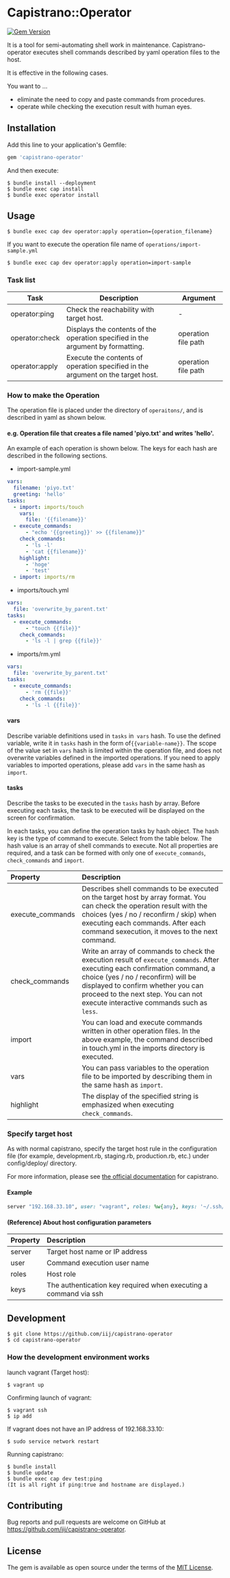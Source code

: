 # Capistrano::Operator

[![Gem Version](https://badge.fury.io/rb/capistrano-operator.svg)](https://badge.fury.io/rb/capistrano-operator)

It is a tool for semi-automating shell work in maintenance.
Capistrano-operator executes shell commands described by yaml operation files to the host.

It is effective in the following cases.

You want to ...
- eliminate the need to copy and paste commands from procedures.
- operate while checking the execution result with human eyes.


## Installation

Add this line to your application's Gemfile:

```ruby
gem 'capistrano-operator'
```

And then execute:

    $ bundle install --deployment
    $ bundle exec cap install
    $ bundle exec operator install


## Usage

    $ bundle exec cap dev operator:apply operation={operation_filename}
    
If you want to execute the operation file name of `operations/import-sample.yml`

    $ bundle exec cap dev operator:apply operation=import-sample

### Task list

Task | Description | Argument
------|-----|------
operator:ping | Check the reachability with target host. | -
operator:check | Displays the contents of the operation specified in the argument by formatting. | operation file path
operator:apply | Execute the contents of operation specified in the argument on the target host. | operation file path

### How to make the Operation

The operation file is placed under the directory of `operaitons/`, and is described in yaml as shown below.

#### e.g. Operation file that creates a file named 'piyo.txt' and writes 'hello'.

An example of each operation is shown below. The keys for each hash are described in the following sections.

- import-sample.yml
```yaml
vars:
  filename: 'piyo.txt'
  greeting: 'hello'
tasks:
  - import: imports/touch
    vars:
      file: '{{filename}}'
  - execute_commands:
      - "echo '{{greeting}}' >> {{filename}}"
    check_commands:
      - 'ls -l'
      - 'cat {{filename}}'
    highlight:
      - 'hoge'
      - 'test'
  - import: imports/rm
```

- imports/touch.yml
```yaml
vars:
  file: 'overwrite_by_parent.txt'
tasks:
  - execute_commands:
      - "touch {{file}}"
    check_commands:
      - 'ls -l | grep {{file}}'
```

- imports/rm.yml
```yaml
vars:
  file: 'overwrite_by_parent.txt'
tasks:
  - execute_commands:
      - 'rm {{file}}'
    check_commands:
      - 'ls -l {{file}}'
```

#### vars
Describe variable definitions used in `tasks` in` vars` hash. To use the defined variable, write it in `tasks` hash in the form of` {{variable-name}} `.
The scope of the value set in `vars` hash is limited within the operation file, and does not overwrite variables defined in the imported operations.
If you need to apply variables to imported operations, please add `vars` in the same hash as `import`.

#### tasks
Describe the tasks to be executed in the `tasks` hash by array.
Before executing each tasks, the task to be executed will be displayed on the screen for confirmation.

In each tasks, you can define the operation tasks by hash object. The hash key is the type of command to execute. Select from the table below. The hash value is an array of shell commands to execute.
Not all properties are required, and a task can be formed with only one of `execute_commands`,` check_commands` and `import`.

|Property         |Description |
|:---             |:---        |
|execute_commands |Describes shell commands to be executed on the target host by array format. You can check the operation result with the choices (yes / no / reconfirm / skip) when executing each commands. After each command sexecution, it moves to the next command.|
|check_commands   |Write an array of commands to check the execution result of `execute_commands`. After executing each confirmation command, a choice (yes / no / reconfirm) will be displayed to confirm whether you can proceed to the next step. You can not execute interactive commands such as `less`.|
|import           |You can load and execute commands written in other operation files. In the above example, the command described in touch.yml in the imports directory is executed.|
|vars             |You can pass variables to the operation file to be imported by describing them in the same hash as `import`.|
|highlight        |The display of the specified string is emphasized when executing `check_commands`.|
  
### Specify target host

As with normal capistrano, specify the target host rule in the configuration file (for example, development.rb, staging.rb, production.rb, etc.) under config/deploy/ directory.

For more information, please see [the official documentation](https://github.com/capistrano/capistrano/blob/master/docs/documentation/getting-started/preparing-your-application/index.markdown) for capistrano.

#### Example

```ruby:dev.rb
server "192.168.33.10", user: "vagrant", roles: %w{any}, keys: '~/.ssh/id_rsa'
```

#### (Reference) About host configuration parameters


|Property |Description   |
|:---     |:---   |
|server   |Target host name or IP address |
|user     |Command execution user name |
|roles    |Host role |
|keys     |The authentication key required when executing a command via ssh |

## Development

    $ git clone https://github.com/iij/capistrano-operator
    $ cd capistrano-operator

### How the development environment works
launch vagrant (Target host):

    $ vagrant up

Confirming launch of vagrant:

    $ vagrant ssh
    $ ip add

If vagrant does not have an IP address of 192.168.33.10:

    $ sudo service network restart

Running capistrano:

    $ bundle install
    $ bundle update
    $ bundle exec cap dev test:ping
    (It is all right if ping:true and hostname are displayed.)


## Contributing

Bug reports and pull requests are welcome on GitHub at https://github.com/iij/capistrano-operator.

## License

The gem is available as open source under the terms of the [MIT License](https://opensource.org/licenses/MIT).
